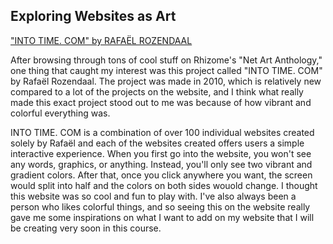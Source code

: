 ## Exploring Websites as Art

["INTO TIME. COM" by RAFAËL ROZENDAAL](https://anthology.rhizome.org/intotime-com)

After browsing through tons of cool stuff on Rhizome's "Net Art Anthology," one thing that caught my interest was this project called "INTO TIME. COM" by Rafaël Rozendaal. The project was made in 2010, which is relatively new compared to a lot of the projects on the website, and I think what really made this exact project stood out to me was because of how vibrant and colorful everything was.

INTO TIME. COM is a combination of over 100 individual websites created solely by Rafaël and each of the websites created offers users a simple interactive experience. When you first go into the website, you won't see any words, graphics, or anything. Instead, you'll only see two vibrant and gradient colors. After that, once you click anywhere you want, the screen would split into half and the colors on both sides wouold change. I thought this website was so cool and fun to play with. I've also always been a person who likes colorful things, and so seeing this on the website really gave me some inspirations on what I want to add on my website that I will be creating very soon in this course. 